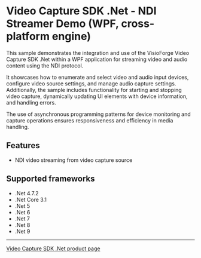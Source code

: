 # Video Capture SDK .Net - NDI Streamer Demo (WPF, cross-platform engine)

This sample demonstrates the integration and use of the VisioForge Video Capture SDK .Net within a WPF application for streaming video and audio content using the NDI protocol.

It showcases how to enumerate and select video and audio input devices, configure video source settings, and manage audio capture settings. Additionally, the sample includes functionality for starting and stopping video capture, dynamically updating UI elements with device information, and handling errors.

The use of asynchronous programming patterns for device monitoring and capture operations ensures responsiveness and efficiency in media handling.

## Features

- NDI video streaming from video capture source

## Supported frameworks

- .Net 4.7.2
- .Net Core 3.1
- .Net 5
- .Net 6
- .Net 7
- .Net 8
- .Net 9

---

[Video Capture SDK .Net product page](https://www.visioforge.com/video-capture-sdk-net)
